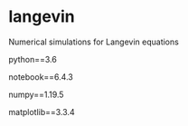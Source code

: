 # langevin
Numerical simulations for Langevin equations

python==3.6

notebook==6.4.3

numpy==1.19.5

matplotlib==3.3.4
